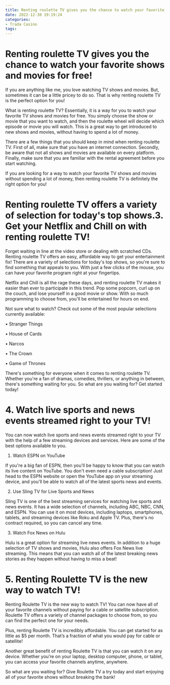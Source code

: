 ```yaml
---
title: Renting roulette TV gives you the chance to watch your favorite shows and movies for free!
date: 2022-12-30 19:19:24
categories:
- Trada Casino
tags:
---
```



#  Renting roulette TV gives you the chance to watch your favorite shows and movies for free!

If you are anything like me, you love watching TV shows and movies. But, sometimes it can be a little pricey to do so. That is why renting roulette TV is the perfect option for you!

What is renting roulette TV? Essentially, it is a way for you to watch your favorite TV shows and movies for free. You simply choose the show or movie that you want to watch, and then the roulette wheel will decide which episode or movie you will watch. This is a great way to get introduced to new shows and movies, without having to spend a lot of money.

There are a few things that you should keep in mind when renting roulette TV. First of all, make sure that you have an internet connection. Secondly, be aware that not all shows and movies are available on every platform. Finally, make sure that you are familiar with the rental agreement before you start watching.

If you are looking for a way to watch your favorite TV shows and movies without spending a lot of money, then renting roulette TV is definitely the right option for you!

#  Renting roulette TV offers a variety of selection for today's top shows.3. Get your Netflix and Chill on with renting roulette TV!

Forget waiting in line at the video store or dealing with scratched CDs. Renting roulette TV offers an easy, affordable way to get your entertainment fix! There are a variety of selections for today's top shows, so you're sure to find something that appeals to you. With just a few clicks of the mouse, you can have your favorite program right at your fingertips.

Netflix and Chill is all the rage these days, and renting roulette TV makes it easier than ever to participate in this trend. Pop some popcorn, curl up on the couch, and lose yourself in a good movie or show. With so much programming to choose from, you'll be entertained for hours on end.

Not sure what to watch? Check out some of the most popular selections currently available:

• Stranger Things

• House of Cards

• Narcos

• The Crown

• Game of Thrones

There's something for everyone when it comes to renting roulette TV. Whether you're a fan of dramas, comedies, thrillers, or anything in between, there's something waiting for you. So what are you waiting for? Get started today!

# 4. Watch live sports and news events streamed right to your TV!

You can now watch live sports and news events streamed right to your TV with the help of a few streaming devices and services. Here are some of the best options available to you.

1. Watch ESPN on YouTube

If you're a big fan of ESPN, then you'll be happy to know that you can watch its live content on YouTube. You don't even need a cable subscription! Just head to the ESPN website or open the YouTube app on your streaming device, and you'll be able to watch all of the latest sports news and events.

2. Use Sling TV for Live Sports and News

Sling TV is one of the best streaming services for watching live sports and news events. It has a wide selection of channels, including ABC, NBC, CNN, and ESPN. You can use it on most devices, including laptops, smartphones, tablets, and streaming devices like Roku and Apple TV. Plus, there's no contract required, so you can cancel any time.

3. Watch Fox News on Hulu

Hulu is a great option for streaming live news events. In addition to a huge selection of TV shows and movies, Hulu also offers Fox News live streaming. This means that you can watch all of the latest breaking news stories as they happen without having to miss a beat!

# 5. Renting Roulette TV is the new way to watch TV!

Renting Roulette TV is the new way to watch TV! You can now have all of your favorite channels without paying for a cable or satellite subscription. Roulette TV offers a variety of channel packages to choose from, so you can find the perfect one for your needs.

Plus, renting Roulette TV is incredibly affordable. You can get started for as little as $5 per month. That’s a fraction of what you would pay for cable or satellite!

Another great benefit of renting Roulette TV is that you can watch it on any device. Whether you’re on your laptop, desktop computer, phone, or tablet, you can access your favorite channels anytime, anywhere.

So what are you waiting for? Give Roulette TV a try today and start enjoying all of your favorite shows without breaking the bank!